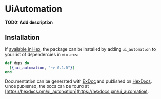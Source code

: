 # UiAutomation

**TODO: Add description**

## Installation

If [available in Hex](https://hex.pm/docs/publish), the package can be installed
by adding `ui_automation` to your list of dependencies in `mix.exs`:

```elixir
def deps do
  [{:ui_automation, "~> 0.1.0"}]
end
```

Documentation can be generated with [ExDoc](https://github.com/elixir-lang/ex_doc)
and published on [HexDocs](https://hexdocs.pm). Once published, the docs can
be found at [https://hexdocs.pm/ui_automation](https://hexdocs.pm/ui_automation).

